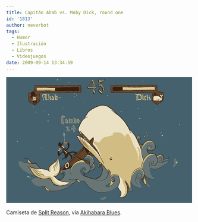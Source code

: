 ```yaml
---
title: Capitán Ahab vs. Moby Dick, round one
id: '1813'
author: neverbot
tags:
  - Humor
  - Ilustración
  - Libros
  - Videojuegos
date: 2009-09-14 13:34:59
---
```


[![](./capitan-ahab-vs-moby-dick-round-one/3700458713_b265b23fbf.jpg)](http://akihabarablues.com/2009/07/08/moby-dick-street-fighter-ii-camiseta-wtf/)

Camiseta de [Split Reason](http://www.splitreason.com/product/736#), vía [Akihabara Blues](http://akihabarablues.com/2009/07/08/moby-dick-street-fighter-ii-camiseta-wtf/).